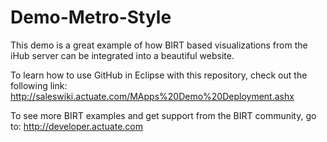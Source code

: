 # Demo-Metro-Style

This demo is a great example of how BIRT based visualizations from the iHub server can be integrated into a beautiful website.

To learn how to use GitHub in Eclipse with this repository, check out the following link:
http://saleswiki.actuate.com/MApps%20Demo%20Deployment.ashx

To see more BIRT examples and get support from the BIRT community, go to:
http://developer.actuate.com